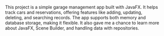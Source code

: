 This project is a simple garage management app built with JavaFX. It helps track cars and reservations, offering features like adding, updating, deleting, and searching records. The app supports both memory and database storage, making it flexible. It also gave me a chance to learn more about JavaFX, Scene Builder, and handling data with repositories.
